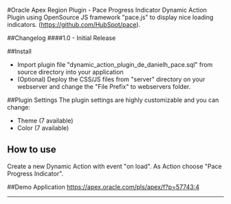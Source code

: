 #Oracle Apex Region Plugin - Pace Progress Indicator
Dynamic Action Plugin using OpenSource JS framework "pace.js" to display nice loading indicators.
(https://github.com/HubSpot/pace).


##Changelog
####1.0 - Initial Release

##Install
- Import plugin file "dynamic_action_plugin_de_danielh_pace.sql" from source directory into your application
- (Optional) Deploy the CSS/JS files from "server" directory on your webserver and change the "File Prefix" to webservers folder.

##Plugin Settings
The plugin settings are highly customizable and you can change:
- Theme (7 available) 
- Color (7 available)

## How to use
Create a new Dynamic Action with event "on load". As Action choose "Pace Progress Indicator".

##Demo Application
https://apex.oracle.com/pls/apex/f?p=57743:4

---
